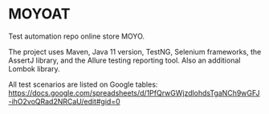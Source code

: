 # MOYOAT
Test automation repo online store MOYO.

The project uses Maven, Java 11 version, TestNG, Selenium frameworks, the AssertJ library, and the Allure testing reporting tool. Also an additional Lombok library.

All test scenarios are listed on Google tables:
https://docs.google.com/spreadsheets/d/1PfQrwGWjzdlohdsTgaNCh9wGFJ-ihO2voQRad2NRCaU/edit#gid=0
